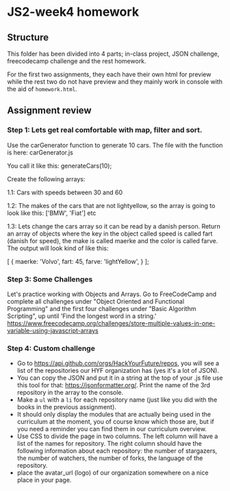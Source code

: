# JS2-week4 homework
## Structure
This folder has been divided into 4 parts; in-class project, JSON challenge, freecodecamp challenge and the rest homework.

For the first two assignments, they each have their own html for preview while the rest two do not have preview and they mainly work in console with the aid of `homework.html`.

## Assignment review
### Step 1: Lets get real comfortable with map, filter and sort.
  
  Use the carGenerator function to generate 10 cars. The file with the function is here: carGenerator.js

  You call it like this: generateCars(10);

  Create the following arrays:

  1.1: Cars with speeds between 30 and 60

  1.2: The makes of the cars that are not lightyellow, so the array is going to look like this: ['BMW', 'Fiat'] etc

  1.3: Lets change the cars array so it can be read by a danish person. Return an array of objects where the key in the object called speed is called fart (danish for speed), the make is called maerke and the color is called farve. The output will look kind of like this:

  [
      {
          maerke: 'Volvo',
          fart: 45,
          farve: 'lightYellow',
      }
  ];

### Step 3: Some Challenges
  Let's practice working with Objects and Arrays. Go to FreeCodeCamp and complete all challenges under "Object Oriented and Functional Programming" and the first four challenges under "Basic Algorithm Scripting", up until 'Find the longest word in a string.' https://www.freecodecamp.org/challenges/store-multiple-values-in-one-variable-using-javascript-arrays

### Step 4: Custom challenge
* Go to https://api.github.com/orgs/HackYourFuture/repos, you will see a list of the repositories our HYF organization has (yes it's a lot of JSON).
* You can copy the JSON and put it in a string at the top of your .js file use this tool for that: https://jsonformatter.org/. Print the name of the 3rd repository in the array to the console.
* Make a `ul` with a `li` for each repository name (just like you did with the books in the previous assignment).
* It should only display the modules that are actually being used in the curriculum at the moment, you of course know which those are, but if you need a reminder you can find them in our curriculum overview.
* Use CSS to divide the page in two columns. The left column will have a list of the names for repository. The right column should have the following information about each repository: the number of stargazers, the number of watchers, the number of forks, the language of the repository.
* place the avatar_url (logo) of our organization somewhere on a nice place in your page.